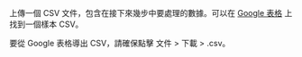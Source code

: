 上傳一個 CSV 文件，包含在接下來幾步中要處理的數據。可以在 [Google 表格](https://docs.google.com/spreadsheets/d/1k8L1M9Ptxz_fBlZlGe0f-X4wCRIfmmRrISLy3c5EqUk/edit#gid=0) 上找到一個樣本 CSV。

要從 Google 表格導出 CSV，請確保點擊 文件 > 下載 > .csv。
